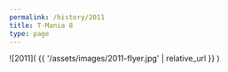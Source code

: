 ```yaml
---
permalink: /history/2011
title: T-Mania 8
type: page
---
```


![2011]( {{ '/assets/images/2011-flyer.jpg' | relative_url }} )

